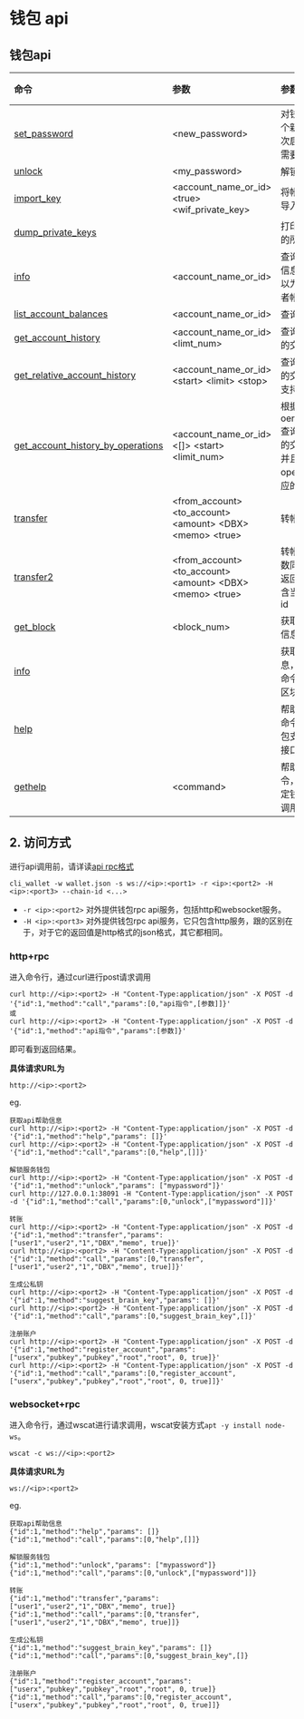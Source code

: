 # 钱包 api


## 钱包api

| 命令 | 参数 | 参数 | 说明 |
| :--- | :--- | :--- | :--- |
| [set_password](cli_wallet/setpassword.md) | &lt;new_password&gt; | 对钱包设置一个新密码。首次启动钱包，需要设置密码 |  |
| [unlock](cli_wallet/unlock.md) | &lt;my_password&gt; | 解锁钱包 |  |
| [import_key](cli_wallet/importkey.md) | &lt;account_name_or_id&gt;         &lt;true&gt; &lt;wif_private_key&gt; | 将帐户的私钥导入到钱包 |  |
| [dump_private_keys](cli_wallet/dumpprivate-keys.md) |  | 打印钱包拥有的所有私钥对 |  |
| [info](cli_wallet/getaccount.md) | &lt;account_name_or_id&gt; | 查询指定帐户信息，参数可以为帐户名或者帐户id |  |
| [list_account_balances](cli_wallet/listaccount-balances.md) | &lt;account_name_or_id&gt; | 查询帐户余额 |  |
| [get_account_history](cli_wallet/getaccount-history.md) | &lt;account_name_or_id&gt;         &lt;limt_num&gt; | 查询帐户最近的交易记录 |  |
| [get_relative_account_history](cli_wallet/getrelative-account-history.md) | &lt;account_name_or_id&gt;       &lt;start&gt; &lt;limit&gt; &lt;stop&gt; | 查询帐户最近的交易记录, 支持翻页 |  |
| [get_account_history_by_operations](cli_wallet/getrelative-account-history_by_operations.md) | &lt;account_name_or_id&gt; &lt;\[\]&gt;  &lt;start&gt; &lt;limit_num&gt; | 根据oeration_type查询帐户最近的交易记录，并且返回 operation对应的txID |  |
| [transfer](cli_wallet/transfer.md) | &lt;from_account&gt;                   &lt;to_account&gt; &lt;amount&gt;     &lt;DBX&gt; &lt;memo&gt; &lt;true&gt; | 转帐操作 |  |
| [transfer2](cli_wallet/transfer2.md) | &lt;from_account&gt;                   &lt;to_account&gt; &lt;amount&gt;     &lt;DBX&gt; &lt;memo&gt; &lt;true&gt; | 转帐操作，参数同transfer, 返回结果中包含当前交易的id |  |
| [get_block](cli_wallet/getblock.md) | &lt;block_num&gt; | 获取指定区块信息 |  |
| [info](cli_wallet/info.md) |  | 获取区块链信息，可以用此命令查询最新区块高度 |  |
| [help](cli_wallet/help.md) |  | 帮助命令，此命令会返回钱包支持的所有接口 |  |
| [gethelp](cli_wallet/gethelp.md) | &lt;command&gt; | 帮助命令，查看指定钱包命令的调用方法 |  |

## 2. 访问方式

进行api调用前，请详读[api rpc格式](format.md)

```
cli_wallet -w wallet.json -s ws://<ip>:<port1> -r <ip>:<port2> -H <ip>:<port3> --chain-id <...>
```

* `-r <ip>:<port2>` 对外提供钱包rpc api服务，包括http和websocket服务。
* `-H <ip>:<port3>` 对外提供钱包rpc api服务，它只包含http服务，跟<port2>的区别在于，对于它的返回值是http格式的json格式，其它都相同。






### <port2> http+rpc

进入命令行，通过curl进行post请求调用

```
curl http://<ip>:<port2> -H "Content-Type:application/json" -X POST -d '{"id":1,"method":"call","params":[0,"api指令",[参数]]}'
或
curl http://<ip>:<port2> -H "Content-Type:application/json" -X POST -d '{"id":1,"method":"api指令","params":[参数]}'
```
即可看到返回结果。


<b>具体请求URL为</b>

`http://<ip>:<port2>`


eg.
```
获取api帮助信息
curl http://<ip>:<port2> -H "Content-Type:application/json" -X POST -d '{"id":1,"method":"help","params": []}'
curl http://<ip>:<port2> -H "Content-Type:application/json" -X POST -d '{"id":1,"method":"call","params":[0,"help",[]]}'

解锁服务钱包
curl http://<ip>:<port2> -H "Content-Type:application/json" -X POST -d '{"id":1,"method":"unlock","params": ["mypassword"]}'
curl http://127.0.0.1:38091 -H "Content-Type:application/json" -X POST -d '{"id":1,"method":"call","params":[0,"unlock",["mypassword"]]}'

转账
curl http://<ip>:<port2> -H "Content-Type:application/json" -X POST -d '{"id":1,"method":"transfer","params": ["user1","user2","1","DBX","memo", true]}'
curl http://<ip>:<port2> -H "Content-Type:application/json" -X POST -d '{"id":1,"method":"call","params":[0,"transfer",["user1","user2","1","DBX","memo", true]]}'

生成公私钥
curl http://<ip>:<port2> -H "Content-Type:application/json" -X POST -d '{"id":1,"method":"suggest_brain_key","params": []}'
curl http://<ip>:<port2> -H "Content-Type:application/json" -X POST -d '{"id":1,"method":"call","params":[0,"suggest_brain_key",[]}'

注册账户
curl http://<ip>:<port2> -H "Content-Type:application/json" -X POST -d '{"id":1,"method":"register_account","params": ["userx","pubkey","pubkey","root","root", 0, true]}'
curl http://<ip>:<port2> -H "Content-Type:application/json" -X POST -d '{"id":1,"method":"call","params":[0,"register_account",["userx","pubkey","pubkey","root","root", 0, true]]}'
```







### <port2> websocket+rpc

进入命令行，通过wscat进行请求调用，wscat安装方式`apt -y install node-ws`。

```
wscat -c ws://<ip>:<port2>
```


<b>具体请求URL为</b>

`ws://<ip>:<port2>`



eg.
```
获取api帮助信息
{"id":1,"method":"help","params": []}
{"id":1,"method":"call","params":[0,"help",[]]}

解锁服务钱包
{"id":1,"method":"unlock","params": ["mypassword"]}
{"id":1,"method":"call","params":[0,"unlock",["mypassword"]]}

转账
{"id":1,"method":"transfer","params": ["user1","user2","1","DBX","memo", true]}
{"id":1,"method":"call","params":[0,"transfer",["user1","user2","1","DBX","memo", true]]}

生成公私钥
{"id":1,"method":"suggest_brain_key","params": []}
{"id":1,"method":"call","params":[0,"suggest_brain_key",[]}

注册账户
{"id":1,"method":"register_account","params": ["userx","pubkey","pubkey","root","root", 0, true]}
{"id":1,"method":"call","params":[0,"register_account",["userx","pubkey","pubkey","root","root", 0, true]]}
```

